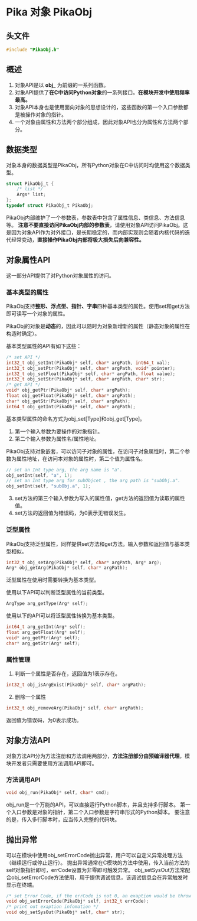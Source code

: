# Pika 对象 PikaObj
## 头文件
```c
#include "PikaObj.h"
```
## 概述

1. 对象API是以 **obj_** 为前缀的一系列函数。
1. 对象API提供了**在C中访问Python对象**的一系列接口。**在模块开发中使用频率最高。**
1. 对象API本身也是使用面向对象的思想设计的，这些函数的第一个入口参数都是被操作对象的指针。
1. 一个对象由属性和方法两个部分组成，因此对象API也分为属性和方法两个部分。
## 数据类型
对象本身的数据类型是PikaObj，所有Python对象在C中访问时均使用这个数据类型。
```c
struct PikaObj_t {
    /* list */
    Args* list;
};
typedef struct PikaObj_t PikaObj;
```
PikaObj内部维护了一个参数表，参数表中包含了属性信息、类信息、方法信息等。
**注意不要直接访问PikaObj内部的参数表**，请使用对象API访问PikaObj。这是因为对象API作为对外接口，是长期稳定的，而内部实现则会随着内核代码的迭代经常变动，**直接操作PikaObj内部将极大损失后向兼容性。**
## 对象属性API
这一部分API提供了对Python对象属性的访问。
### 基本类型的属性
PikaObj支持**整形、浮点型、指针、字串**四种基本类型的属性。使用set和get方法即可读写一个对象的属性。
​

PikaObj的对象是**动态**的，因此可以随时为对象新增新的属性（静态对象的属性在构造时确定）。
​

基本类型属性的API有如下这些：
```c
/* set API */
int32_t obj_setInt(PikaObj* self, char* argPath, int64_t val);
int32_t obj_setPtr(PikaObj* self, char* argPath, void* pointer);
int32_t obj_setFloat(PikaObj* self, char* argPath, float value);
int32_t obj_setStr(PikaObj* self, char* argPath, char* str);
/* get API */
void* obj_getPtr(PikaObj* self, char* argPath);
float obj_getFloat(PikaObj* self, char* argPath);
char* obj_getStr(PikaObj* self, char* argPath);
int64_t obj_getInt(PikaObj* self, char* argPath);
```
基本类型属性的命名方式为obj_set[Type]和obj_get[Type]。
​


1. 第一个输入参数为要操作的对象指针。
1. 第二个输入参数为属性名/属性地址。

PikaObj支持对象嵌套，可以访问子对象的属性，在访问子对象属性时，第二个参数为属性地址，在访问本对象的属性时，第二个值为属性名。
```c
// set an Int type arg, the arg name is "a".
obj_setInt(self, "a", 1);
// set an Int type arg for subObjcet , the arg path is "subObj.a".
obj_setInt(self, "subObj.a", 1);
```

3. set方法的第三个输入参数为写入的属性值，get方法的返回值为读取的属性值。
3. set方法的返回值为错误码，为0表示无错误发生。
### 泛型属性
PikaObj支持泛型属性，同样提供set方法和get方法。输入参数和返回值与基本类型相似。
```c
int32_t obj_setArg(PikaObj* self, char* argPath, Arg* arg);
Arg* obj_getArg(PikaObj* self, char* argPath);
```
泛型属性在使用时需要转换为基本类型。
​

使用以下API可以判断泛型属性的当前类型。
```c
ArgType arg_getType(Arg* self);
```
使用以下的API可以将泛型属性转换为基本类型。
```c
int64_t arg_getInt(Arg* self);
float arg_getFloat(Arg* self);
void* arg_getPtr(Arg* self);
char* arg_getStr(Arg* self);
```
### 属性管理

1. 判断一个属性是否存在，返回值为1表示存在。
```c
int32_t obj_isArgExist(PikaObj* self, char* argPath);
```

2. 删除一个属性
```c
int32_t obj_removeArg(PikaObj* self, char* argPath);
```
返回值为错误码，为0表示成功。
## 对象方法API
对象方法API分为方法注册和方法调用两部分，**方法注册部分由预编译器代理**，模块开发者只需要使用方法调用API即可。
### 方法调用API
```c
void obj_run(PikaObj* self, char* cmd);
```
obj_run是一个万能的API，可以直接运行Python脚本，并且支持多行脚本。
第一个入口参数是对象的指针，第二个入口参数是字符串形式的Python脚本。
要注意的是，传入多行脚本时，应当传入完整的代码块。
## 抛出异常
可以在模块中使用obj_setErrorCode抛出异常，用户可以自定义异常处理方法（继续运行或停止运行）。
抛出异常通常在C模块的方法中使用，传入当前方法的self对象指针即可，errCode设置为非零即可触发异常。
obj_setSysOut方法常配合obj_setErrorCode方法使用，用于提供调试信息，该调试信息会在异常触发时显示在终端。
```c
/* set Error Code, if the errCode is not 0, an exaption would be throw out */
void obj_setErrorCode(PikaObj* self, int32_t errCode);
/* print out exaption infomation */
void obj_setSysOut(PikaObj* self, char* str);
```
